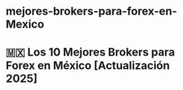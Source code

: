 # mejores-brokers-para-forex-en-Mexico
# 🇲🇽 Los 10 Mejores Brokers para Forex en México [Actualización 2025]
